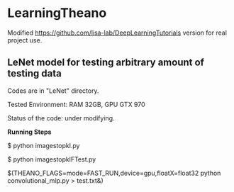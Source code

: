 # LearningTheano
Modified https://github.com/lisa-lab/DeepLearningTutorials version for real project use.

## LeNet model for testing arbitrary amount of testing data

Codes are in "LeNet" directory.

Tested Environment: RAM 32GB, GPU GTX 970

Status of the code: under modifying.

**Running Steps**

$ python imagestopkl.py

$ python imagestopklFTest.py

$(THEANO_FLAGS=mode=FAST_RUN,device=gpu,floatX=float32 python convolutional_mlp.py > test.txt&)
